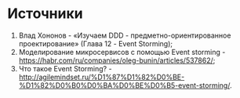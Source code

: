 # Источники

1. Влад Хононов - «Изучаем DDD - предметно-ориентированное проектирование» (Глава 12 - Event Storming);
2. Моделирование микросервисов с помощью Event storming - https://habr.com/ru/companies/oleg-bunin/articles/537862/;
3. Что такое Event Storming? - http://agilemindset.ru/%D1%87%D1%82%D0%BE-%D1%82%D0%B0%D0%BA%D0%BE%D0%B5-event-storming/.

<SlideCurrentNo class="absolute bottom-[5px] left-1/2 transform -translate-x-1/2 items-center" />
